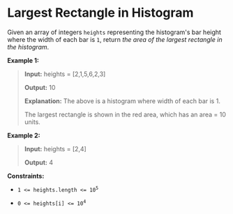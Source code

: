 # Largest Rectangle in Histogram

Given an array of integers <code>heights</code> representing the histogram's bar height where the width of each bar is <code>1</code>, return *the area of the largest rectangle in the histogram*.


**Example 1:**
>
> **Input:** heights = [2,1,5,6,2,3]
>
> **Output:** 10
>
> **Explanation:** The above is a histogram where width of each bar is 1.
>
> The largest rectangle is shown in the red area, which has an area = 10 units.

**Example 2:**
>
> **Input:** heights = [2,4]
>
> **Output:** 4


**Constraints:**

- <code>1 &lt;= heights.length &lt;= 10<sup>5</sup></code>

- <code>0 &lt;= heights[i] &lt;= 10<sup>4</sup></code>
